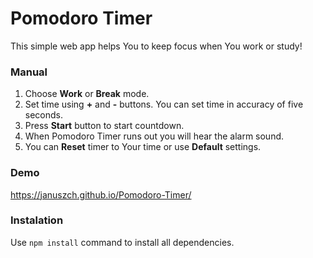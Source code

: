 # Pomodoro Timer
This simple web app helps You to keep focus when You work or study!

### Manual

1. Choose **Work** or **Break** mode.
2. Set time using **+** and **-** buttons. You can set time in accuracy of five seconds.
3. Press **Start** button to start countdown.
4. When Pomodoro Timer runs out you will hear the alarm sound.
5. You can **Reset** timer to Your time or use **Default** settings.

### Demo

https://januszch.github.io/Pomodoro-Timer/

### Instalation

Use ``` npm install ``` command to install all dependencies.
